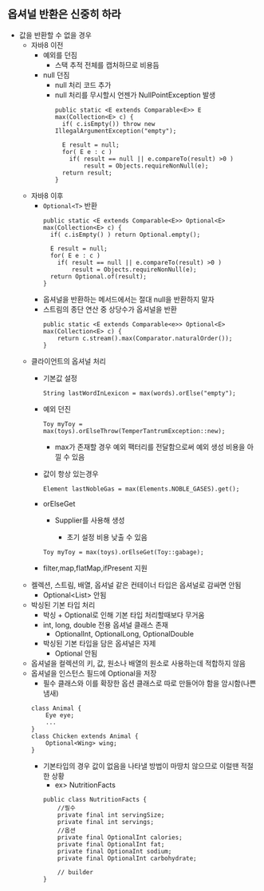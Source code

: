 ## 옵셔널 반환은 신중히 하라
* 값을 반환할 수 없을 경우
  - 자바8 이전
    - 예외를 던짐
      - 스택 추적 전체를 캡처하므로 비용듬
    - null 던짐 
      - null 처리 코드 추가
      - null 처리를 무시할시 언젠가 NullPointException 발생
        ```
        public static <E extends Comparable<E>> E max(Collection<E> c) {
          if( c.isEmpty()) throw new IllegalArgumentException("empty");
          
          E result = null;
          for( E e : c )
            if( result == null || e.compareTo(result) >0 )
                result = Objects.requireNonNull(e);
          return result;
        }
        ```
  - 자바8 이후
    - ```Optional<T>``` 반환
        ```
        public static <E extends Comparable<E>> Optional<E> max(Collection<E> c) {
          if( c.isEmpty() ) return Optional.empty();
          
          E result = null;
          for( E e : c )
            if( result == null || e.compareTo(result) >0 )
                result = Objects.requireNonNull(e);
          return Optional.of(result);
        }
        ```
    - 옵셔널을 반환하는 메서드에서는 절대 null을 반환하지 말자
    - 스트림의 종단 연산 중 상당수가 옵셔널을 반환
        ```
        public static <E extends Comparable<e>> Optional<E> max(Collection<E> c) {
            return c.stream().max(Comparator.naturalOrder());
        }
        ```
  - 클라이언트의 옵셔널 처리
    - 기본값 설정
        ```
        String lastWordInLexicon = max(words).orElse("empty");   
        ```
    - 예외 던진
        ```
        Toy myToy = max(toys).orElseThrow(TemperTantrumException::new);
        ```
        - max가 존재할 경우 예외 팩터리를 전달함으로써 예외 생성 비용을 아낄 수 있음
    - 값이 항상 있는경우
        ```
        Element lastNobleGas = max(Elements.NOBLE_GASES).get();
        ```
    - orElseGet
        - Supplier<T>를 사용해 생성
            - 초기 설정 비용 낮출 수 있음
        ```
        Toy myToy = max(toys).orElseGet(Toy::gabage);
        ```
    
    - filter,map,flatMap,ifPresent 지원
  - 켈렉션, 스트림, 배열, 옵셔널 같은 컨테이너 타입은 옵셔널로 감싸면 안됨
    - Optional<List<T>> 안됨
  - 박싱된 기본 타입 처리
    - 박싱 + Optional로 인해 기본 타입 처리할때보다 무거움
    - int, long, double 전용 옵셔널 클래스 존재
        - OptionalInt, OptionalLong, OptionalDouble
    - 박싱된 기본 타입을 담은 옵셔널은 자제
        - Optional<Integer> 안됨
  - 옵셔널을 컬렉션의 키, 값, 원소나 배열의 원소로 사용하는데 적합하지 않음
  - 옵셔널을 인스턴스 필드에 Optional을 저장
    - 필수 클래스와 이를 확장한 옵션 클래스로 따로 만들어야 함을 암시함(나쁜냄새)
    ```
    class Animal {
        Eye eye;
        ...
    }
    class Chicken extends Animal {
        Optional<Wing> wing;
    }
    ```
    - 기본타입의 경우 값이 없음을 나타낼 방법이 마땅치 않으므로 이럴땐 적절한 상황
        - ex> NutritionFacts
        ```
        public class NutritionFacts {
            //필수
            private final int servingSize;
            private final int servings;
            //옵션
            private final OptionalInt calories;
            private final OptionalInt fat;
            private final OptionaInt sodium;
            private final OptionalInt carbohydrate;
            
            // builder
        }
        ```
